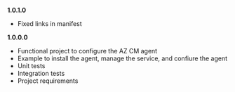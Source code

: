 **1.0.1.0**

- Fixed links in manifest 

**1.0.0.0**

- Functional project to configure the AZ CM agent
- Example to install the agent, manage the service, and confiure the agent
- Unit tests
- Integration tests
- Project requirements
